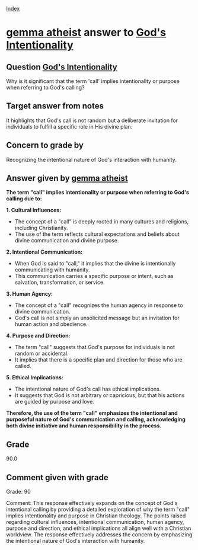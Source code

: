
[Index](../../index.md)
# [gemma atheist](../../answering_models/gemma_atheist.md) answer to [God's Intentionality](../../questions/God's_Intentionality.md)

## Question [God's Intentionality](../../questions/God's_Intentionality.md)
Why is it significant that the term 'call' implies intentionality or purpose when referring to God's calling?

## Target answer from notes
It highlights that God's call is not random but a deliberate invitation for individuals to fulfill a specific role in His divine plan.

## Concern to grade by
Recognizing the intentional nature of God's interaction with humanity.

## Answer given by [gemma atheist](../../answering_models/gemma_atheist.md)
**The term "call" implies intentionality or purpose when referring to God's calling due to:**

**1. Cultural Influences:**

* The concept of a "call" is deeply rooted in many cultures and religions, including Christianity.
* The use of the term reflects cultural expectations and beliefs about divine communication and divine purpose.

**2. Intentional Communication:**

* When God is said to "call," it implies that the divine is intentionally communicating with humanity.
* This communication carries a specific purpose or intent, such as salvation, transformation, or service.

**3. Human Agency:**

* The concept of a "call" recognizes the human agency in response to divine communication.
* God's call is not simply an unsolicited message but an invitation for human action and obedience.

**4. Purpose and Direction:**

* The term "call" suggests that God's purpose for individuals is not random or accidental.
* It implies that there is a specific plan and direction for those who are called.

**5. Ethical Implications:**

* The intentional nature of God's call has ethical implications.
* It suggests that God is not arbitrary or capricious, but that his actions are guided by purpose and love.

**Therefore, the use of the term "call" emphasizes the intentional and purposeful nature of God's communication and calling, acknowledging both divine initiative and human responsibility in the process.**

## Grade
90.0

## Comment given with grade
Grade: 90

Comment: This response effectively expands on the concept of God's intentional calling by providing a detailed exploration of why the term "call" implies intentionality and purpose in Christian theology. The points raised regarding cultural influences, intentional communication, human agency, purpose and direction, and ethical implications all align well with a Christian worldview. The response effectively addresses the concern by emphasizing the intentional nature of God's interaction with humanity.
